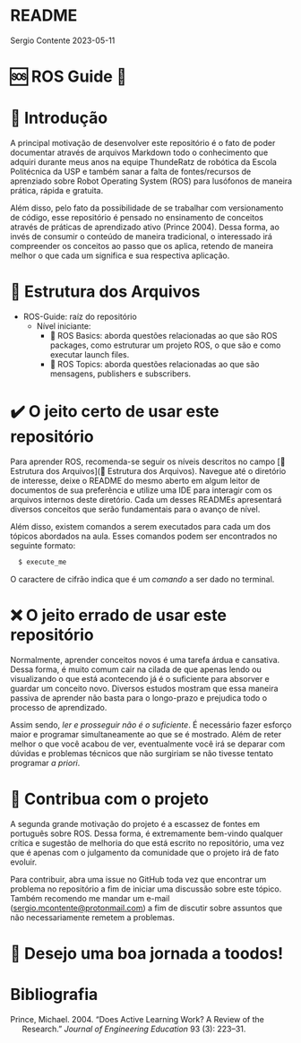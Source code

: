 README
================
Sergio Contente
2023-05-11

# :sos: ROS Guide :robot:

# :memo: Introdução

A principal motivação de desenvolver este repositório é o fato de poder
documentar através de arquivos Markdown todo o conhecimento que adquiri
durante meus anos na equipe ThundeRatz de robótica da Escola Politécnica
da USP e também sanar a falta de fontes/recursos de aprenziado sobre Robot
Operating System (ROS) para lusófonos de maneira prática, rápida e gratuita.

Além disso, pelo fato da possibilidade de se trabalhar com versionamento de código, esse repositório é pensado no ensinamento de conceitos
através de práticas de aprendizado ativo (Prince 2004). Dessa forma, ao invés de consumir o conteúdo de maneira tradicional, o interessado irá compreender os
conceitos ao passo que os aplica, retendo de maneira melhor o que cada um significa e sua respectiva aplicação.


# :open_file_folder: Estrutura dos Arquivos

- ROS-Guide: raíz do repositório
  - Nível iniciante:
    - :seedling: ROS Basics: aborda questões relacionadas ao que são ROS packages, como estruturar um projeto ROS, o que são e como executar launch files.
    - :herb: ROS Topics: aborda questões relacionadas ao que são mensagens, publishers e subscribers.
  
# :heavy_check_mark: O jeito certo de usar este repositório

Para aprender ROS, recomenda-se seguir os níveis descritos no campo [:open_file_folder: Estrutura dos Arquivos](:open_file_folder: Estrutura dos Arquivos). Navegue até o diretório de interesse, deixe o README do mesmo aberto em algum leitor de documentos de sua preferência e utilize uma IDE para interagir com os arquivos internos deste diretório. Cada um desses READMEs apresentará diversos conceitos que serão fundamentais para o avanço de nível.

Além disso, existem comandos a serem executados para cada um dos tópicos abordados na aula. Esses comandos podem ser encontrados no seguinte formato:

```bash
  $ execute_me
```

O caractere de cifrão indica que é um *comando* a ser dado no terminal.

# :x: O jeito errado de usar este repositório

Normalmente, aprender conceitos novos é uma tarefa árdua e cansativa. Dessa forma, é muito comum cair na cilada de que apenas lendo ou visualizando o que está acontecendo já é o suficiente para absorver e guardar um conceito novo. Diversos estudos mostram que essa maneira passiva de aprender não basta para o longo-prazo e prejudica todo o processo de aprendizado.

Assim sendo, *ler e prosseguir não é o suficiente*. É necessário fazer esforço maior e programar simultaneamente ao que se é mostrado. Além de reter melhor o que você acabou de ver, eventualmente você irá se deparar com dúvidas e problemas técnicos que não surgiriam se não tivesse tentato programar *a priori*.

# :handshake: Contribua com o projeto

A segunda grande motivação do projeto é a escassez de fontes em português sobre ROS. Dessa forma, é extremamente bem-vindo qualquer crítica e sugestão de melhoria do que está escrito no repositório, uma vez que é apenas com o julgamento da comunidade que o projeto irá de fato evoluir.

Para contribuir, abra uma issue no GitHub toda vez que encontrar um problema no repositório a fim de iniciar uma discussão sobre este tópico. Também recomendo me mandar um e-mail (sergio.mcontente@protonmail.com) a fim de discutir sobre assuntos que não necessariamente remetem a problemas.

# :rocket: Desejo uma boa jornada a toodos!
# Bibliografia

<div id="refs" class="references csl-bib-body hanging-indent">

<div id="ref-active-learning" class="csl-entry">

Prince, Michael. 2004. “Does Active Learning Work? A Review of the
Research.” *Journal of Engineering Education* 93 (3): 223–31.

</div>

</div>
